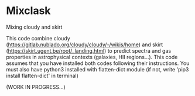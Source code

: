 # Mixclask
Mixing cloudy and skirt

This code combine cloudy (https://gitlab.nublado.org/cloudy/cloudy/-/wikis/home) and skirt (https://skirt.ugent.be/root/_landing.html) to predict spectra and gas properties in astrophysical contexts (galaxies, HII regions...). This code assumes that you have installed both codes following their instructions.
You must also have python3 installed with flatten-dict module (if not, write 'pip3 install flatten-dict' in terminal)


(WORK IN PROGRESS...)
